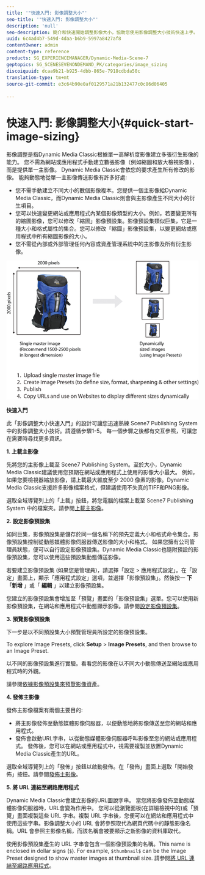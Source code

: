 ```yaml
---
title: '"快速入門: 影像調整大小"'
seo-title: '"快速入門: 影像調整大小"'
description: 'null'
seo-description: 簡介和快速開始調整影像大小，協助您使用影像調整大小技術快速上手。
uuid: 6c4ad4b7-549d-4daa-b6b9-5997a8427af8
contentOwner: admin
content-type: reference
products: SG_EXPERIENCEMANAGER/Dynamic-Media-Scene-7
geptopics: SG_SCENESEVENONDEMAND_PK/categories/image_sizing
discoiquuid: dcaa9b21-b925-4dbb-865e-7918cdbda50c
translation-type: tm+mt
source-git-commit: e3c64b90e0af0129571a21b132477c0c86d06405

---
```



# 快速入門: 影像調整大小{#quick-start-image-sizing}

影像調整是指Dynamic Media Classic根據單一高解析度影像建立多張衍生影像的能力。 您不需為網站或應用程式手動建立數張影像（例如縮圖和放大檢視影像），而是提供單一主影像。 Dynamic Media Classic會依您的要求產生所有修改的影像。 能夠動態地從單一主影像傳送影像有許多好處:

* 您不需手動建立不同大小的數個影像複本。您提供一個主影像給Dynamic Media Classic，而Dynamic Media Classic則會與主影像產生不同大小的衍生項目。
* 您可以快速變更網站或應用程式內某個影像類型的大小。例如，若要變更所有的縮圖影像，您可以修改「縮圖」影像預設集。影像預設集類似巨集，它是一種大小和格式屬性的集合。您可以修改「縮圖」影像預設集，以變更網站或應用程式中所有縮圖影像的大小。
* 您不需從內部或外部管理任何內容或資產管理系統中的主影像及所有衍生影像。

![您可以建立不同大小的多個衍生影像，這些影像與相同的高解析度主檔案不同。](/help/assets/is_derivative_sizes_popup.png)

**快速入門**

此「影像調整大小快速入門」的設計可讓您迅速熟練 Scene7 Publishing System 中的影像調整大小技術。請遵循步驟1-5。 每一個步驟之後都有交互參照，可讓您在需要時尋找更多資訊。

**1. 上載主影像**

先將您的主影像上載至 Scene7 Publishing System。至於大小，Dynamic Media Classic建議使用您預期在網站或應用程式上使用的影像大小最大。 例如，如果您要檢視器縮放影像，請上載最大維度至少 2000 像素的影像。Dynamic Media Classic支援許多影像檔案格式，但建議使用不失真的TIFF和PNG影像。

選取全域導覽列上的「上載」按鈕，將您電腦的檔案上載至 Scene7 Publishing System 中的檔案夾。請參閱[上載主影像](uploading-master-images.md#uploading_master_images)。

**2. 設定影像預設集**

如同巨集，影像預設集是儲存於同一個名稱下的預先定義大小和格式命令集合。影像預設集控制從動態媒體影像伺服器傳送影像的大小和格式。 如果您擁有公司管理員狀態，便可以自行設定影像預設集。Dynamic Media Classic也隨附預設的影像預設集，您可以使用這些預設集動態傳送影像。

若要建立影像預設集 (如果您是管理員)，請選擇「設定 > 應用程式設定」。在「設定」畫面上，顯示「應用程式設定」選項，並選擇「影像預設集」。然後按一 **下「新增** 」或「 **編輯** 」以建立影像預設集。

您建立的影像預設集會增加至「預覽」畫面的「影像預設集」選單。您可以使用新影像預設集，在網站和應用程式中動態顯示影像。請參閱[設定影像預設集](setting-image-presets.md#setting_up_image_presets)。

**3. 預覽影像預設集**

下一步是以不同預設集大小預覽管理員所設定的影像預設集。

To explore Image Presets, click **Setup** > **Image Presets**, and then browse to an Image Preset.

以不同的影像預設集進行實驗。看看您的影像在以不同大小動態傳送至網站或應用程式時的外觀。

請參閱[依據影像預設集來預覽影像資產](previewing-asset.md#previewing_an_image_asset_based_on_its_image_preset)。

**4. 發佈主影像**

發佈主影像檔案有兩個主要目的:

* 將主影像發佈至動態媒體影像伺服器，以便動態地將影像傳送至您的網站和應用程式。
* 發佈會啟動URL字串，以從動態媒體影像伺服器呼叫影像至您的網站或應用程式。 發佈後，您可以在網站或應用程式中，視需要複製並放置Dynamic Media Classic產生的URL。

選取全域導覽列上的「發佈」按鈕以啟動發佈。在「發佈」畫面上選取「開始發佈」按鈕。請參閱[發佈主影像](publishing-master-images.md#publishing_master_images)。

**5. 將 URL 連結至網路應用程式**

Dynamic Media Classic會建立影像的URL圖說字串。 當您將影像發佈至動態媒體影像伺服器時，URL會變為作用中。 您可以從瀏覽面板(在詳細檢視中的)或「預覽」畫面複製這些 URL 字串。複製 URL 字串後，您便可以在網站和應用程式中使用這些字串。影像調整大小的 URL 會將參照取代為網頁代碼中的靜態影像名稱。URL 會參照主影像名稱，而該名稱會被要顯示之新影像的資料庫取代。

使用影像預設集產生的 URL 字串會包含一個影像預設集的名稱。This name is enclosed in dollar signs (`$`). For example, `$thumbnail$` can be the Image Preset designed to show master images at thumbnail size. 請參閱[將 URL 連結至網路應用程式](linking-urls-web-application.md#linking_urls_to_your_web_application)。
